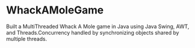 # WhackAMoleGame
Built a MultiThreaded Whack A Mole game in Java using Java Swing, AWT, and Threads.Concurrency handled by synchronizing objects shared by multiple threads. 
